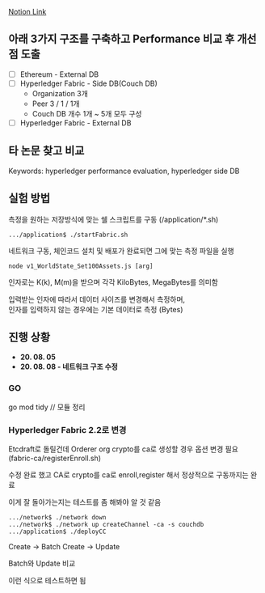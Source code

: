 [Notion Link](https://www.notion.so/a737dea891914680a84c09886ce6a3f0)

## 아래 3가지 구조를 구축하고 Performance 비교 후 개선점 도출

- [ ] Ethereum - External DB
- [ ] Hyperledger Fabric - Side DB(Couch DB)
  - Organization 3개
  - Peer 3 / 1 / 1개
  - Couch DB 개수 1개 ~ 5개 모두 구성
- [ ] Hyperledger Fabric - External DB

## 타 논문 찾고 비교

Keywords: hyperledger performance evaluation, hyperledger side DB

## 실험 방법

측정을 원하는 저장방식에 맞는 쉘 스크립트를 구동 (/application/\*.sh)

`.../application$ ./startFabric.sh`

네트워크 구동, 체인코드 설치 및 배포가 완료되면 그에 맞는 측정 파일을 실행

`node v1_WorldState_Set100Assets.js [arg]`

인자로는 K(k), M(m)을 받으며 각각 KiloBytes, MegaBytes를 의미함

입력받는 인자에 따라서 데이터 사이즈를 변경해서 측정하며,<br>
인자를 입력하지 않는 경우에는 기본 데이터로 측정 (Bytes)

## 진행 상황

- **20. 08. 05**
- **20. 08. 08 - 네트워크 구조 수정**

### GO

go mod tidy // 모듈 정리

### Hyperledger Fabric 2.2로 변경

Etcdraft로 돌릴건데 Orderer org crypto를 ca로 생성할 경우 옵션 변경 필요 (fabric-ca/registerEnroll.sh)

수정 완료 했고 CA로 crypto를 ca로 enroll,register 해서 정상적으로 구동까지는 완료

이게 잘 돌아가는지는 테스트를 좀 해봐야 알 것 같음

```
.../network$ ./network down
.../network$ ./network up createChannel -ca -s couchdb
.../application$ ./deployCC
```

Create -> Batch
Create -> Update

Batch와 Update 비교

이런 식으로 테스트하면 됨
